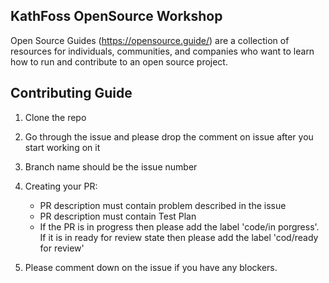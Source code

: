 ## KathFoss OpenSource Workshop
Open Source Guides (https://opensource.guide/) are a collection of resources for individuals, communities, and companies who want to learn how to run and contribute to an open source project.

## Contributing Guide
1) Clone the repo

2) Go through the issue and please drop the comment on issue after you start working on it

3) Branch name should be the issue number

4) Creating your PR:
    - PR description must contain problem described in the issue
    - PR description must contain Test Plan
    - If the PR is in progress then please add the label 'code/in porgress'. If it is in ready for review state then please add the label 'cod/ready for review'

5) Please comment down on the issue if you have any blockers.
